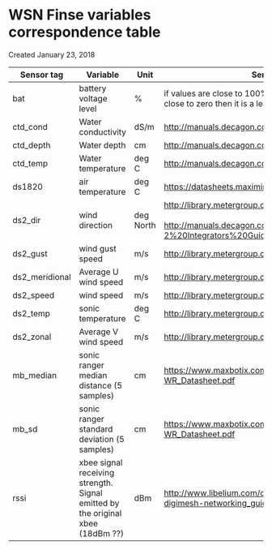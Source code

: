 # WSN Finse variables correspondence table

Created January 23, 2018



| Sensor tag     | Variable                                 | Unit      | Sensor Reference                         |
| -------------- | ---------------------------------------- | --------- | ---------------------------------------- |
| bat            | battery voltage level                    | %         | if values are close to 100% then it is a lithium battery, if value close to zero then it is a lead acid battery |
| ctd_cond       | Water conductivity                       | dS/m      | http://manuals.decagon.com/Manuals/13869_CTD_Web.pdf |
| ctd_depth      | Water depth                              | cm        | http://manuals.decagon.com/Manuals/13869_CTD_Web.pdf |
| ctd_temp       | Water temperature                        | deg C     | http://manuals.decagon.com/Manuals/13869_CTD_Web.pdf |
| ds1820         | air temperature                          | deg C     | https://datasheets.maximintegrated.com/en/ds/DS18B20.pdf |
| ds2_dir        | wind direction                           | deg North | http://library.metergroup.com/Manuals/14586_DS2_Web.pdf<br /><br />http://manuals.decagon.com/Integration%20Guides/DS-2%20Integrators%20Guide.pdf |
| ds2_gust       | wind gust speed                          | m/s       | http://library.metergroup.com/Manuals/14586_DS2_Web.pdf |
| ds2_meridional | Average U wind speed                     | m/s       | http://library.metergroup.com/Manuals/14586_DS2_Web.pdf |
| ds2_speed      | wind speed                               | m/s       | http://library.metergroup.com/Manuals/14586_DS2_Web.pdf |
| ds2_temp       | sonic temperature                        | deg C     | http://library.metergroup.com/Manuals/14586_DS2_Web.pdf |
| ds2_zonal      | Average V wind speed                     | m/s       | http://library.metergroup.com/Manuals/14586_DS2_Web.pdf |
| mb_median      | sonic ranger median distance (5 samples) | cm        | https://www.maxbotix.com/documents/HRXL-MaxSonar-WR_Datasheet.pdf |
| mb_sd          | sonic ranger  standard deviation (5 samples) | cm        | https://www.maxbotix.com/documents/HRXL-MaxSonar-WR_Datasheet.pdf |
| rssi           | xbee signal receiving strength. Signal emitted by the original xbee  (18dBm ??) | dBm       | http://www.libelium.com/downloads/documentation/waspmote-digimesh-networking_guide.pdf |

